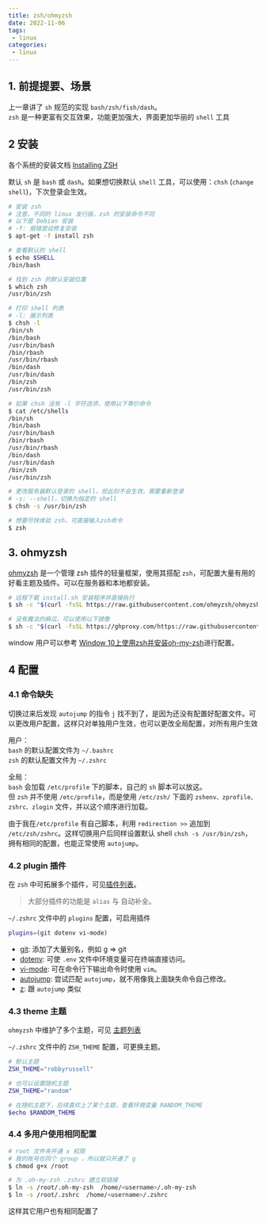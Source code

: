 ```yaml
---
title: zsh/ohmyzsh
date: 2022-11-06
tags:
 - linux
categories: 
 - linux
---
```



<!-- ## 总结
-  





## 提问
- [x] 
 -->




## 1. 前提提要、场景
上一章讲了 `sh` 规范的实现 `bash/zsh/fish/dash`。    
`zsh` 是一种更富有交互效果，功能更加强大，界面更加华丽的 `shell` 工具



## 2 安装
各个系统的安装文档 [Installing ZSH](https://github.com/ohmyzsh/ohmyzsh/wiki/Installing-ZSH)    

默认 `sh` 是 `bash` 或 `dash`。如果想切换默认 `shell` 工具，可以使用：`chsh` (`change shell`)，下次登录会生效。

```bash
# 安装 zsh
# 注意，不同的 linux 发行版，zsh 的安装命令不同
# 以下是 Debian 安装
# -f: 报错尝试修复安装
$ apt-get -f install zsh

# 查看默认的 shell
$ echo $SHELL
/bin/bash

# 找到 zsh 的默认安装位置
$ which zsh
/usr/bin/zsh

# 打印 shell 列表
# -l: 展示列表
$ chsh -l
/bin/sh
/bin/bash
/usr/bin/bash
/bin/rbash
/usr/bin/rbash
/bin/dash
/usr/bin/dash
/bin/zsh
/usr/bin/zsh

# 如果 chsh 没有 -l 字符选项，使用以下等价命令
$ cat /etc/shells
/bin/sh
/bin/bash
/usr/bin/bash
/bin/rbash
/usr/bin/rbash
/bin/dash
/usr/bin/dash
/bin/zsh
/usr/bin/zsh

# 更改服务器默认登录的 shell，但此刻不会生效，需要重新登录
# -s: --shell，切换为指定的 shell
$ chsh -s /usr/bin/zsh

# 想要尽快体验 zsh，可直接输入zsh命令
$ zsh
```

## 3. ohmyzsh
[ohmyzsh](https://github.com/ohmyzsh/ohmyzsh) 是一个管理 zsh 插件的轻量框架，使用其搭配 `zsh`，可配置大量有用的好看主题及插件。可以在服务器和本地都安装。
```bash
# 远程下载 install.sh 安装程序并直接执行
$ sh -c "$(curl -fsSL https://raw.githubusercontent.com/ohmyzsh/ohmyzsh/master/tools/install.sh)"

# 没有魔法的麻瓜，可以使用以下镜像
$ sh -c "$(curl -fsSL https://ghproxy.com/https://raw.githubusercontent.com/ohmyzsh/ohmyzsh/master/tools/install.sh)"

```

window 用户可以参考 [Window 10上使用zsh并安装oh-my-zsh](https://www.jianshu.com/p/b8272df2796c)进行配置。

## 4 配置
### 4.1 命令缺失
切换过来后发现 `autojump` 的指令 `j` 找不到了，是因为还没有配置好配置文件。可以更改用户配置，这样只对单独用户生效，也可以更改全局配置，对所有用户生效

用户：    
`bash` 的默认配置文件为 `~/.bashrc`        
`zsh` 的默认配置文件为 `~/.zshrc`


全局：   
`bash` 会加载 `/etc/profile` 下的脚本，自己的 `sh` 脚本可以放这。      
但 `zsh` 并不使用 `/etc/profile`，而是使用 `/etc/zsh/` 下面的 `zshenv、zprofile、zshrc、zlogin` 文件，并以这个顺序进行加载。     

由于我在`/etc/profile` 有自己脚本，利用 `redirection >>` 追加到 `/etc/zsh/zshrc`。这样切换用户后同样设置默认 shell `chsh -s /usr/bin/zsh`，拥有相同的配置，也能正常使用 `autojump`。



### 4.2 plugin 插件
在 `zsh` 中可拓展多个插件，可见[插件列表](https://github.com/ohmyzsh/ohmyzsh/tree/master/plugins)。
>大部分插件的功能是 `alias` 与 自动补全。

`~/.zshrc` 文件中的 `plugins` 配置，可启用插件 
```bash
plugins=(git dotenv vi-mode)
```
- [git](https://github.com/ohmyzsh/ohmyzsh/tree/master/plugins/git): 添加了大量别名，例如 g => git
- [dotenv](https://github.com/ohmyzsh/ohmyzsh/tree/master/plugins/dotenv): 可使 `.env` 文件中环境变量可在终端直接访问。
- [vi-mode](https://github.com/ohmyzsh/ohmyzsh/tree/master/plugins/vi-mode): 可在命令行下输出命令时使用 `vim`。
- [autojump](https://github.com/ohmyzsh/ohmyzsh/tree/master/plugins/autojump#readme): 尝试匹配 `autojump`，就不用像我上面缺失命令自己修改。
- [z](https://github.com/ohmyzsh/ohmyzsh/tree/master/plugins/z): 跟 `autojump` 类似




### 4.3 theme 主题
`ohmyzsh` 中维护了多个主题，可见 [主题列表](https://github.com/ohmyzsh/ohmyzsh/wiki/Themes)     

`~/.zshrc` 文件中的 `ZSH_THEME` 配置，可更换主题。
```bash
# 默认主题 
ZSH_THEME="robbyrussell"

# 也可以设置随机主题
ZSH_THEME="random"

# 在随机主题下，后续喜欢上了某个主题，查看环境变量 RANDOM_THEME 
$echo $RANDOM_THEME
```


### 4.4 多用户使用相同配置
```bash
# root 文件夹开通 x 权限
# 我的账号在同个 group ，所以就只开通了 g
$ chmod g+x /root

# 为 .oh-my-zsh .zshrc 建立软链接
$ ln -s /root/.oh-my-zsh  /home/<username>/.oh-my-zsh
$ ln -s /root/.zshrc  /home/<username>/.zshrc
```
这样其它用户也有相同配置了



